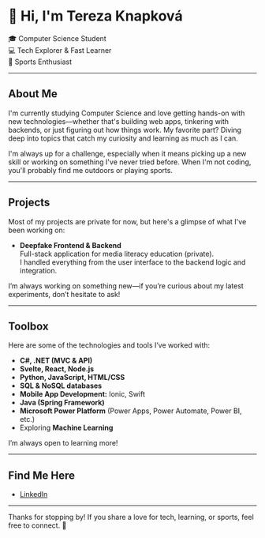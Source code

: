 # 👋 Hi, I'm Tereza Knapková

🎓 Computer Science Student  
💻 Tech Explorer & Fast Learner  
🏅 Sports Enthusiast

---

## About Me

I'm currently studying Computer Science and love getting hands-on with new technologies—whether that's building web apps, tinkering with backends, or just figuring out how things work. My favorite part? Diving deep into topics that catch my curiosity and learning as much as I can.

I'm always up for a challenge, especially when it means picking up a new skill or working on something I've never tried before. When I'm not coding, you'll probably find me outdoors or playing sports.

---

## Projects

Most of my projects are private for now, but here's a glimpse of what I've been working on:

- **Deepfake Frontend & Backend**  
  Full-stack application for media literacy education (private).  
  I handled everything from the user interface to the backend logic and integration.

I’m always working on something new—if you’re curious about my latest experiments, don’t hesitate to ask!

---

## Toolbox

Here are some of the technologies and tools I’ve worked with:

- **C#, .NET (MVC & API)**
- **Svelte, React, Node.js**
- **Python, JavaScript, HTML/CSS**
- **SQL & NoSQL databases**
- **Mobile App Development:** Ionic, Swift
- **Java (Spring Framework)**
- **Microsoft Power Platform** (Power Apps, Power Automate, Power BI, etc.)
- Exploring **Machine Learning**

I’m always open to learning more!

---

## Find Me Here

- [LinkedIn](https://www.linkedin.com/in/knapkova-tereza/)

---

Thanks for stopping by! If you share a love for tech, learning, or sports, feel free to connect. 🚀
